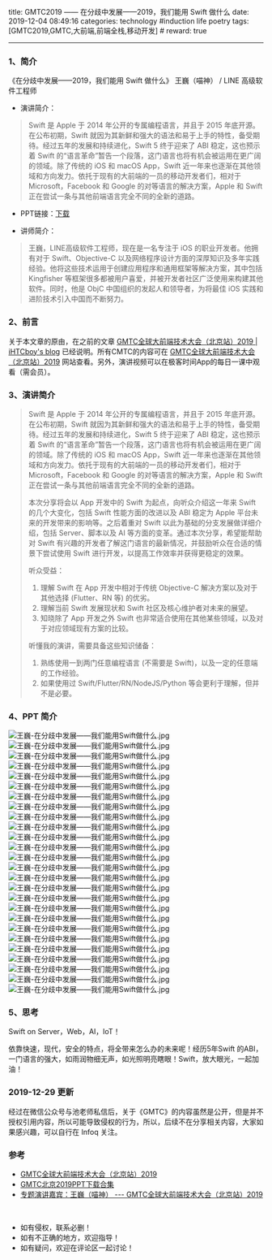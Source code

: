 title: GMTC2019 —— 在分歧中发展——2019，我们能用 Swift 做什么
date: 2019-12-04 08:49:16
categories: technology #induction life poetry
tags: [GMTC2019,GMTC,大前端,前端全栈,移动开发]  # <!--more-->
reward: true

---

### 1、简介
《在分歧中发展——2019，我们能用 Swift 做什么》
 王巍（喵神） / LINE 高级软件工程师

- 演讲简介：
> Swift 是 Apple 于 2014 年公开的专属编程语言，并且于 2015 年底开源。在公布初期，Swift 就因为其新鲜和强大的语法和易于上手的特性，备受期待。经过五年的发展和持续进化，Swift 5 终于迎来了 ABI 稳定，这也预示着 Swift 的&ldquo;语言革命&rdquo;暂告一个段落，这门语言也将有机会被运用在更广阔的领域。除了传统的 iOS 和 macOS App，Swift 近一年来也逐渐在其他领域和方向发力。依托于现有的大前端的一员的移动开发者们，相对于 Microsoft，Facebook 和 Google 的对等语言的解决方案，Apple 和 Swift 正在尝试一条与其他前端语言完全不同的全新的道路。

- PPT链接：[下载](http://ppt.geekbang.org/slide/download?cid=42&pid=2358)

<!--more-->

- 讲师简介：
> 王巍，LINE高级软件工程师，现在是一名专注于 iOS 的职业开发者。他拥有对于 Swift、Objective-C 以及网络程序设计方面的深厚知识及多年实践经验。他将这些技术运用于创建应用程序和通用框架等解决方案，其中包括 Kingfisher 等框架很多都被用户喜爱，并被开发者社区广泛使用来构建其他软件。同时，他是 ObjC 中国组织的发起人和领导者，为将最佳 iOS 实践和进阶技术引入中国而不断努力。



### 2、前言
关于本文章的原由，在之前的文章 [GMTC全球大前端技术大会（北京站）2019 | iHTCboy's blog](https://ihtcboy.com/2019/12/01/2019-12-01_GMTC2019beijing/) 已经说明。所有CMTC的内容可在 [GMTC全球大前端技术大会（北京站）2019](https://gmtc.infoq.cn/2019/beijing/schedule) 网站查看。另外，演讲视频可以在极客时间App的每日一课中观看（需会员）。

### 3、演讲简介

> Swift 是 Apple 于 2014 年公开的专属编程语言，并且于 2015 年底开源。在公布初期，Swift 就因为其新鲜和强大的语法和易于上手的特性，备受期待。经过五年的发展和持续进化，Swift 5 终于迎来了 ABI 稳定，这也预示着 Swift 的&ldquo;语言革命&rdquo;暂告一个段落，这门语言也将有机会被运用在更广阔的领域。除了传统的 iOS 和 macOS App，Swift 近一年来也逐渐在其他领域和方向发力。依托于现有的大前端的一员的移动开发者们，相对于 Microsoft，Facebook 和 Google 的对等语言的解决方案，Apple 和 Swift 正在尝试一条与其他前端语言完全不同的全新的道路。
>
>本次分享将会以 App 开发中的 Swift 为起点，向听众介绍这一年来 Swift 的几个大变化，包括 Swift 性能方面的改进以及 ABI 稳定为 Apple 平台未来的开发带来的影响等。之后着重对 Swift 以此为基础的分支发展做详细介绍，包括 Server、脚本以及 AI 等方面的变革。通过本次分享，希望能帮助对 Swift 有兴趣的开发者了解这门语言的最新情况，并鼓励听众在合适的情景下尝试使用 Swift 进行开发，以提高工作效率并获得更稳定的效果。
>
>听众受益：
>
>1. 理解 Swift 在 App 开发中相对于传统 Objective-C 解决方案以及对于其他选择 (Flutter、RN 等) 的优劣。<br />
>2. 理解当前 Swift 发展现状和 Swift 社区及核心维护者对未来的展望。<br />
>3. 知晓除了 App 开发之外 Swift 也非常适合使用在其他某些领域，以及对于对应领域现有方案的比较。
>
>听懂我的演讲，需要具备这些知识储备：
>
>1. 熟练使用一到两门任意编程语言 (不需要是 Swift)，以及一定的任意端的工作经验。<br />
>2. 如果使用过 Swift/Flutter/RN/NodeJS/Python 等会更利于理解，但并不是必要。
>

### 4、PPT 简介
![王巍-在分歧中发展——我们能用Swift做什么.jpg](https://github.com/iHTCboy/iGallery/raw/master/BlogImages/IT/GMTC2019beijing/王巍-在分歧中发展——我们能用Swift做什么/01.jpg)
![王巍-在分歧中发展——我们能用Swift做什么.jpg](https://github.com/iHTCboy/iGallery/raw/master/BlogImages/IT/GMTC2019beijing/王巍-在分歧中发展——我们能用Swift做什么/02.jpg)
![王巍-在分歧中发展——我们能用Swift做什么.jpg](https://github.com/iHTCboy/iGallery/raw/master/BlogImages/IT/GMTC2019beijing/王巍-在分歧中发展——我们能用Swift做什么/03.jpg)
![王巍-在分歧中发展——我们能用Swift做什么.jpg](https://github.com/iHTCboy/iGallery/raw/master/BlogImages/IT/GMTC2019beijing/王巍-在分歧中发展——我们能用Swift做什么/04.jpg)
![王巍-在分歧中发展——我们能用Swift做什么.jpg](https://github.com/iHTCboy/iGallery/raw/master/BlogImages/IT/GMTC2019beijing/王巍-在分歧中发展——我们能用Swift做什么/05.jpg)
![王巍-在分歧中发展——我们能用Swift做什么.jpg](https://github.com/iHTCboy/iGallery/raw/master/BlogImages/IT/GMTC2019beijing/王巍-在分歧中发展——我们能用Swift做什么/06.jpg)
![王巍-在分歧中发展——我们能用Swift做什么.jpg](https://github.com/iHTCboy/iGallery/raw/master/BlogImages/IT/GMTC2019beijing/王巍-在分歧中发展——我们能用Swift做什么/07.jpg)
![王巍-在分歧中发展——我们能用Swift做什么.jpg](https://github.com/iHTCboy/iGallery/raw/master/BlogImages/IT/GMTC2019beijing/王巍-在分歧中发展——我们能用Swift做什么/08.jpg)
![王巍-在分歧中发展——我们能用Swift做什么.jpg](https://github.com/iHTCboy/iGallery/raw/master/BlogImages/IT/GMTC2019beijing/王巍-在分歧中发展——我们能用Swift做什么/09.jpg)
![王巍-在分歧中发展——我们能用Swift做什么.jpg](https://github.com/iHTCboy/iGallery/raw/master/BlogImages/IT/GMTC2019beijing/王巍-在分歧中发展——我们能用Swift做什么/10.jpg)
![王巍-在分歧中发展——我们能用Swift做什么.jpg](https://github.com/iHTCboy/iGallery/raw/master/BlogImages/IT/GMTC2019beijing/王巍-在分歧中发展——我们能用Swift做什么/11.jpg)
![王巍-在分歧中发展——我们能用Swift做什么.jpg](https://github.com/iHTCboy/iGallery/raw/master/BlogImages/IT/GMTC2019beijing/王巍-在分歧中发展——我们能用Swift做什么/12.jpg)
![王巍-在分歧中发展——我们能用Swift做什么.jpg](https://github.com/iHTCboy/iGallery/raw/master/BlogImages/IT/GMTC2019beijing/王巍-在分歧中发展——我们能用Swift做什么/13.jpg)
![王巍-在分歧中发展——我们能用Swift做什么.jpg](https://github.com/iHTCboy/iGallery/raw/master/BlogImages/IT/GMTC2019beijing/王巍-在分歧中发展——我们能用Swift做什么/14.jpg)
![王巍-在分歧中发展——我们能用Swift做什么.jpg](https://github.com/iHTCboy/iGallery/raw/master/BlogImages/IT/GMTC2019beijing/王巍-在分歧中发展——我们能用Swift做什么/15.jpg)
![王巍-在分歧中发展——我们能用Swift做什么.jpg](https://github.com/iHTCboy/iGallery/raw/master/BlogImages/IT/GMTC2019beijing/王巍-在分歧中发展——我们能用Swift做什么/16.jpg)
![王巍-在分歧中发展——我们能用Swift做什么.jpg](https://github.com/iHTCboy/iGallery/raw/master/BlogImages/IT/GMTC2019beijing/王巍-在分歧中发展——我们能用Swift做什么/17.jpg)
![王巍-在分歧中发展——我们能用Swift做什么.jpg](https://github.com/iHTCboy/iGallery/raw/master/BlogImages/IT/GMTC2019beijing/王巍-在分歧中发展——我们能用Swift做什么/18.jpg)
![王巍-在分歧中发展——我们能用Swift做什么.jpg](https://github.com/iHTCboy/iGallery/raw/master/BlogImages/IT/GMTC2019beijing/王巍-在分歧中发展——我们能用Swift做什么/19.jpg)
![王巍-在分歧中发展——我们能用Swift做什么.jpg](https://github.com/iHTCboy/iGallery/raw/master/BlogImages/IT/GMTC2019beijing/王巍-在分歧中发展——我们能用Swift做什么/20.jpg)
![王巍-在分歧中发展——我们能用Swift做什么.jpg](https://github.com/iHTCboy/iGallery/raw/master/BlogImages/IT/GMTC2019beijing/王巍-在分歧中发展——我们能用Swift做什么/21.jpg)
![王巍-在分歧中发展——我们能用Swift做什么.jpg](https://github.com/iHTCboy/iGallery/raw/master/BlogImages/IT/GMTC2019beijing/王巍-在分歧中发展——我们能用Swift做什么/22.jpg)
![王巍-在分歧中发展——我们能用Swift做什么.jpg](https://github.com/iHTCboy/iGallery/raw/master/BlogImages/IT/GMTC2019beijing/王巍-在分歧中发展——我们能用Swift做什么/23.jpg)
![王巍-在分歧中发展——我们能用Swift做什么.jpg](https://github.com/iHTCboy/iGallery/raw/master/BlogImages/IT/GMTC2019beijing/王巍-在分歧中发展——我们能用Swift做什么/24.jpg)
![王巍-在分歧中发展——我们能用Swift做什么.jpg](https://github.com/iHTCboy/iGallery/raw/master/BlogImages/IT/GMTC2019beijing/王巍-在分歧中发展——我们能用Swift做什么/25.jpg)
![王巍-在分歧中发展——我们能用Swift做什么.jpg](https://github.com/iHTCboy/iGallery/raw/master/BlogImages/IT/GMTC2019beijing/王巍-在分歧中发展——我们能用Swift做什么/26.jpg)


### 5、思考

Swift on Server，Web，AI，IoT！

依靠快速，现代，安全的特点，将全带来怎么办的未来呢！经历5年Swift 的ABI，一门语言的强大，如雨润物细无声，如光照明亮瞎眼！Swift，放大眼光，一起加油！


### 2019-12-29 更新
经过在微信公众号与池老师私信后，关于《GMTC》的内容虽然是公开，但是并不授权引用内容，所以可能导致侵权的行为，所以，后续不在分享相关内容，大家如果感兴趣，可以自行在 Infoq 关注。

### 参考
- [GMTC全球大前端技术大会（北京站）2019](https://gmtc.infoq.cn/2019/beijing/schedule)
- [GMTC北京2019PPT下载合集](https://ppt.infoq.cn/list/gmtcbj2019)
- [专题演讲嘉宾：王巍（喵神） --- GMTC全球大前端技术大会（北京站）2019](https://gmtc.infoq.cn/2019/beijing/presentation/1802)

<br>

- 如有侵权，联系必删！
- 如有不正确的地方，欢迎指导！
- 如有疑问，欢迎在评论区一起讨论！
